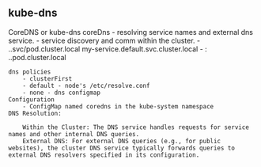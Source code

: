 ## kube-dns

CoreDNS or kube-dns
coreDns - resolving service names and external dns service.
	- service discovery and comm within the cluster.
	- <service-name>.<namespace>.svc/pod.cluster.local
		my-service.default.svc.cluster.local
	- : <pod-ip-address>.<namespace>.pod.cluster.local

	dns policies
		- clusterFirst
		- default - node's /etc/resolve.conf
		- none - dns configmap
	Configuration
		- ConfigMap named coredns in the kube-system namespace
	DNS Resolution:

		Within the Cluster: The DNS service handles requests for service names and other internal DNS queries.
		External DNS: For external DNS queries (e.g., for public websites), the cluster DNS service typically forwards queries to external DNS resolvers specified in its configuration.
